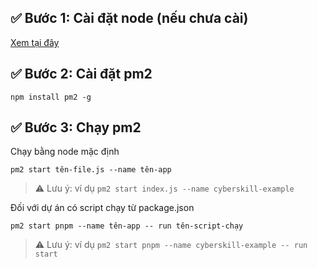 ## ✅ Bước 1: Cài đặt node (nếu chưa cài)

[Xem tại đây](./setup-node.md)

## ✅ Bước 2: Cài đặt pm2

```
npm install pm2 -g
```

## ✅ Bước 3: Chạy pm2

Chạy bằng node mặc định

```
pm2 start tên-file.js --name tên-app
```

> ⚠️ Lưu ý: ví dụ `pm2 start index.js --name cyberskill-example`

Đối với dự án có script chạy từ package.json

```
pm2 start pnpm --name tên-app -- run tên-script-chạy
```

> ⚠️ Lưu ý: ví dụ `pm2 start pnpm --name cyberskill-example -- run start`
